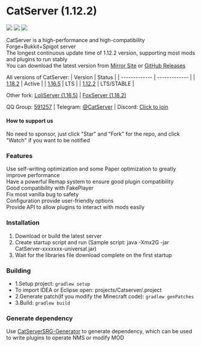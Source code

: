 # CatServer (1.12.2)
![](https://img.shields.io/badge/Minecraft-1.12.2-brightgreen.svg?colorB=469C00)
![](https://img.shields.io/badge/Forge-14.23.5.2860-brightgreen.svg?colorB=469C00)
![](https://img.shields.io/badge/Spigot-1.12.2-brightgreen.svg?colorB=469C00)

CatServer is a high-performance and high-compatibility Forge+Bukkit+Spigot server<br>
The longest continuous update time of 1.12.2 version, supporting most mods and plugins to run stably<br>
You can download the latest version from [Mirror Site](https://catserver.moe/download/universal) or [GitHub Releases](https://github.com/Luohuayu/CatServer/releases)<br>

All versions of CatServer:
|    Version    |    Status     |
| ------------- | ------------- |
| [1.18.2](https://github.com/Luohuayu/CatServer/tree/1.18.2)  |  Active      |
| [1.16.5](https://github.com/Luohuayu/CatServer/tree/1.16.5)  |  LTS         |
| [1.12.2](https://github.com/Luohuayu/CatServer/tree/1.12.2)  |  LTS/STABLE  |

Other fork:
[LoliServer (1.16.5)](https://github.com/Loli-Server/LoliServer) | [FoxServer (1.18.2)](https://github.com/Luohuayu/FoxServer)

QQ Group: [591257](https://jq.qq.com/?_wv=1027&k=5B5aKkW) | Telegram: [@CatServer](https://t.me/CatServer) | Discord: [Click to join](https://discord.gg/wvBJN4d)<br>

#### How to support us
No need to sponsor, just click "Star" and "Fork" for the repo, and click "Watch" if you want to be notified

### Features
Use self-writing optimization and some Paper optimization to greatly improve performance<br>
Have a powerful Remap system to ensure good plugin compatibility<br>
Good compatibility with FakePlayer<br>
Fix most vanilla bug to safety<br>
Configuration provide user-friendly options<br>
Provide API to allow plugins to interact with mods easily<br>

### Installation
1. Download or build the latest server
2. Create startup script and run (Sample script: java -Xmx2G -jar CatServer-xxxxxxx-universal.jar)
3. Wait for the libraries file download complete on the first startup<br>

### Building
- 1.Setup project: `gradlew setup`
- To import IDEA or Eclipse open: projects/Catserver/.project
- 2.Generate patch(If you modify the Minecraft code): `gradlew genPatches`
- 3.Build: `gradlew build`

### Generate dependency
Use [CatServerSRG-Generator](https://github.com/Luohuayu/CatServerSRG-Generator) to generate dependency, which can be used to write plugins to operate NMS or modify MOD
